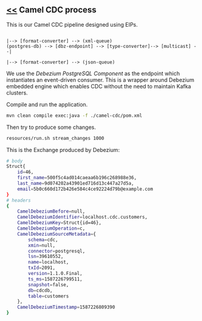 ## [<<](/README.md) Camel CDC process

This is our Camel CDC pipeline designed using EIPs.
```
                                                                       |--> [format-converter] --> (xml-queue)
(postgres-db) --> [dbz-endpoint] --> [type-converter]--> [multicast] --|
                                                                       |--> [format-converter] --> (json-queue)
```

We use the *Debezium PostgreSQL Component* as the endpoint which instantiates an event-driven consumer.
This is a wrapper around Debezium embedded engine which enables CDC without the need to maintain Kafka clusters.

Compile and run the application.
```sh
mvn clean compile exec:java -f ./camel-cdc/pom.xml
```

Then try to produce some changes.
```sh
resources/run.sh stream_changes 1000
```

This is the Exchange produced by Debezium:
```sh
# body
Struct{
    id=46,
    first_name=500f5c4ad014caeaa6b196c268988e36,
    last_name=9d074202a43901ed716d13c447a27d5a,
    email=5b0c660d172b426e584c4ce92224d79b@example.com
}
# headers
{
    CamelDebeziumBefore=null,
    CamelDebeziumIdentifier=localhost.cdc.customers,
    CamelDebeziumKey=Struct{id=46},
    CamelDebeziumOperation=c,
    CamelDebeziumSourceMetadata={
        schema=cdc,
        xmin=null,
        connector=postgresql,
        lsn=39610552,
        name=localhost,
        txId=2091,
        version=1.1.0.Final,
        ts_ms=1587226799511,
        snapshot=false,
        db=cdcdb,
        table=customers
    },
    CamelDebeziumTimestamp=1587226809390
}
```

